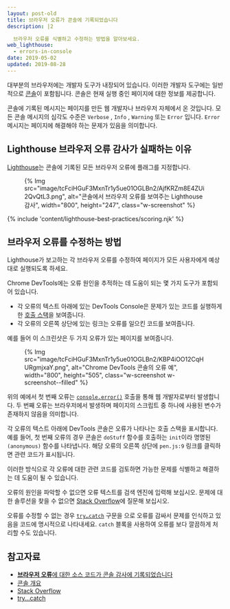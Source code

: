```yaml
---
layout: post-old
title: 브라우저 오류가 콘솔에 기록되었습니다
description: |2

  브라우저 오류를 식별하고 수정하는 방법을 알아보세요.
web_lighthouse:
  - errors-in-console
date: 2019-05-02
updated: 2019-08-28
---
```


대부분의 브라우저에는 개발자 도구가 내장되어 있습니다. 이러한 개발자 도구에는 일반적으로 [콘솔](https://developers.google.com/web/tools/chrome-devtools/console/)이 포함됩니다. 콘솔은 현재 실행 중인 페이지에 대한 정보를 제공합니다.

콘솔에 기록된 메시지는 페이지를 만든 웹 개발자나 브라우저 자체에서 온 것입니다. 모든 콘솔 메시지의 심각도 수준은 `Verbose` , `Info` , `Warning` 또는 `Error` 입니다. `Error` 메시지는 페이지에 해결해야 하는 문제가 있음을 의미합니다.

## Lighthouse 브라우저 오류 감사가 실패하는 이유

[Lighthouse](https://developers.google.com/web/tools/lighthouse/)는 콘솔에 기록된 모든 브라우저 오류에 플래그를 지정합니다.

<figure class="w-figure">{% Img src="image/tcFciHGuF3MxnTr1y5ue01OGLBn2/AjfKRZm8E4ZUi2QvQtL3.png", alt="콘솔에서 브라우저 오류를 보여주는 Lighthouse 감사", width="800", height="247", class="w-screenshot" %}</figure>

{% include 'content/lighthouse-best-practices/scoring.njk' %}

## 브라우저 오류를 수정하는 방법

Lighthouse가 보고하는 각 브라우저 오류를 수정하여 페이지가 모든 사용자에게 예상대로 실행되도록 하세요.

Chrome DevTools에는 오류 원인을 추적하는 데 도움이 되는 몇 가지 도구가 포함되어 있습니다.

- 각 오류의 텍스트 아래에 있는 DevTools Console은 문제가 있는 코드를 실행하게 한 [호출 스택](https://developer.mozilla.org/docs/Glossary/Call_stack)을 보여줍니다.
- 각 오류의 오른쪽 상단에 있는 링크는 오류를 일으킨 코드를 보여줍니다.

예를 들어 이 스크린샷은 두 가지 오류가 있는 페이지를 보여줍니다.

<figure class="w-figure">{% Img src="image/tcFciHGuF3MxnTr1y5ue01OGLBn2/KBP4iOO12CqHURgmjxaY.png", alt="Chrome DevTools 콘솔의 오류 예", width="800", height="505", class="w-screenshot w-screenshot--filled" %}</figure>

위의 예에서 첫 번째 오류는 [`console.error()`](https://developer.chrome.com/docs/devtools/console/api/#error) 호출을 통해 웹 개발자로부터 발생합니다. 두 번째 오류는 브라우저에서 발생하며 페이지의 스크립트 중 하나에 사용된 변수가 존재하지 않음을 의미합니다.

각 오류의 텍스트 아래에 DevTools 콘솔은 오류가 나타나는 호출 스택을 표시합니다. 예를 들어, 첫 번째 오류의 경우 콘솔은 `doStuff` 함수를 호출하는 `init`이라 명명된 `(anonymous)` 함수를 나타냅니다. 해당 오류의 오른쪽 상단에 `pen.js:9` 링크를 클릭하면 관련 코드가 표시됩니다.

이러한 방식으로 각 오류에 대한 관련 코드를 검토하면 가능한 문제를 식별하고 해결하는 데 도움이 될 수 있습니다.

오류의 원인을 파악할 수 없으면 오류 텍스트를 검색 엔진에 입력해 보십시오. 문제에 대한 솔루션을 찾을 수 없으면 [Stack Overflow](https://stackoverflow.com)에 질문해 보십시오.

오류를 수정할 수 없는 경우 [`try…catch`](https://developer.mozilla.org/docs/Web/JavaScript/Reference/Statements/try...catch) 구문을 으로 오류를 감싸서 문제를 인식하고 있음을 코드에 명시적으로 나타내세요. `catch` 블록을 사용하여 오류를 보다 깔끔하게 처리할 수도 있습니다.

## 참고자료

- [**브라우저 오류**에 대한 소스 코드가 콘솔 감사에 기록되었습니다](https://github.com/GoogleChrome/lighthouse/blob/master/lighthouse-core/audits/errors-in-console.js)
- [콘솔 개요](https://developers.google.com/web/tools/chrome-devtools/console/)
- [Stack Overflow](https://stackoverflow.com/)
- [try…catch](https://developer.mozilla.org/docs/Web/JavaScript/Reference/Statements/try...catch)
